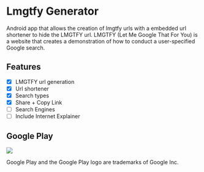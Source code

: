 # Lmgtfy Generator
Android app that allows the creation of lmgtfy urls with a embedded url shortener to hide the LMGTFY url.
LMGTFY (Let Me Google That For You) is a website that creates a demonstration of how to conduct a user-specified Google search.

## Features
- [x] LMGTFY url generation
- [x] Url shortener
- [x] Search types
- [x] Share + Copy Link
- [ ] Search Engines
- [ ] Include Internet Explainer

## Google Play
[<img src="https://play.google.com/intl/en_us/badges/images/generic/en_badge_web_generic.png">](https://play.google.com/store/apps/details?id=com.wilderpereira.lmgtfygen&pcampaignid=MKT-Other-global-all-co-prtnr-py-PartBadge-Mar2515-1)

Google Play and the Google Play logo are trademarks of Google Inc.
